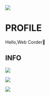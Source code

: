 ![](https://komarev.com/ghpvc/?username=maru-koyo&color=ff69b4&label=PROFILE+VIEWS)

# PROFILE

Hello,Web Corder👐

## INFO

![](https://skillicons.dev/icons?i=html,css,scss,js,ts,threejs,react,nextjs,astro,php,laravel,github,vscode)

![](https://github-profile-summary-cards.vercel.app/api/cards/profile-details?username=maru-koyo&theme=dracula)

![](https://github-readme-stats.vercel.app/api/top-langs/?username=maru-koyo)
